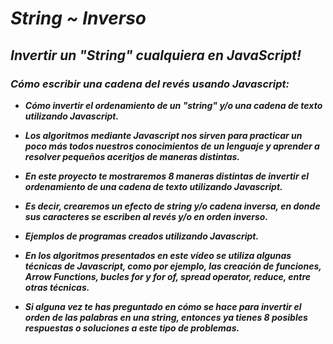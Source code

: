 # **_String ~ Inverso_**

## **_Invertir un "String" cualquiera en JavaScript!_**

### **_Cómo escribir una cadena del revés usando Javascript:_**

- **_Cómo invertir el ordenamiento de un "string" y/o una cadena de texto utilizando Javascript._**

- **_Los algoritmos mediante Javascript nos sirven para practicar un poco más todos nuestros conocimientos de un lenguaje y aprender a resolver pequeños aceritjos de maneras distintas._**

- **_En este proyecto te mostraremos 8 maneras distintas de invertir el ordenamiento de una cadena de texto utilizando Javascript._**

- **_Es decir, crearemos un efecto de string y/o cadena inversa, en donde sus caracteres se escriben al revés y/o en orden inverso._**

- **_Ejemplos de programas creados utilizando Javascript._**

- **_En los algoritmos presentados en este vídeo se utiliza algunas técnicas de Javascript, como por ejemplo, las creación de funciones, Arrow Functions, bucles for y for of, spread operator, reduce, entre otras técnicas._**

- **_Si alguna vez te has preguntado en cómo se hace para invertir el orden de las palabras en una string, entonces ya tienes 8 posibles respuestas o soluciones a este tipo de problemas._**
